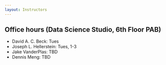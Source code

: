 ```yaml
---
layout: Instructors
---
```


## Office hours (Data Science Studio, 6th Floor PAB)

- David A. C. Beck: Tues
- Joseph L. Hellerstein: Tues, 1-3
- Jake VanderPlas: TBD
- Dennis Meng: TBD
